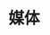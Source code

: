 # 媒体

<script setup>
    let data=[{name:'通用视频',code:'AnVideoNormal'},{name:'流视频',code:'AnVideoStream'},{name:'背景音效',code:'AnAudioNormal'}]
</script>

<element :data="data"></element>
